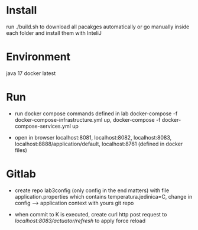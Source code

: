 # Install 

run ./build.sh to download all pacakges automatically or go manually inside each folder and install them with InteliJ

# Environment

java 17
docker latest

# Run

- run docker compose commands defined in lab docker-compose -f docker-compose-infrastructure.yml up, docker-compose -f docker-compose-services.yml up

- open in browser localhost:8081, localhost:8082, localhost:8083, localhost:8888/application/default, localhost:8761 (defined in docker files)

# Gitlab

- create repo lab3config (only config in the end matters) with file application.properties which contains temperatura.jedinica=C, 
change in config --> application context with yours git repo 

- when commit to K is executed, create curl http post request to *localhost:8083/actuator/refresh* to apply force reload

